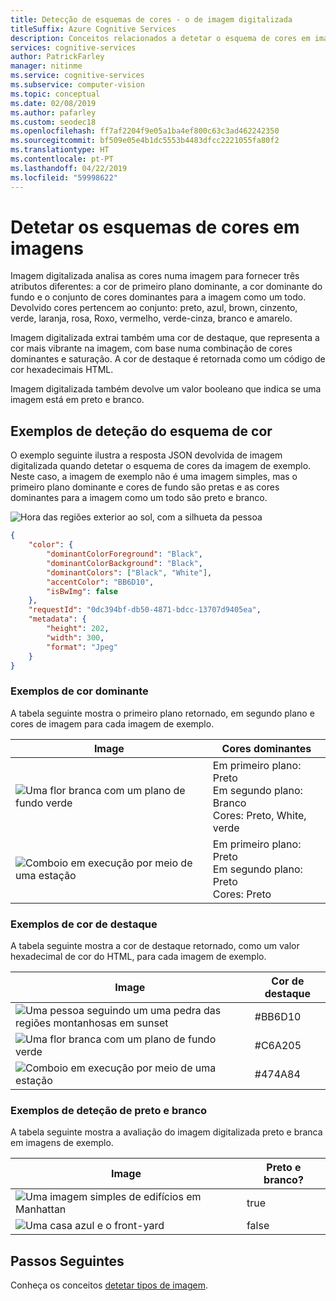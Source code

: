 ```yaml
---
title: Detecção de esquemas de cores - o de imagem digitalizada
titleSuffix: Azure Cognitive Services
description: Conceitos relacionados a detetar o esquema de cores em imagens usando a API de imagem digitalizada.
services: cognitive-services
author: PatrickFarley
manager: nitinme
ms.service: cognitive-services
ms.subservice: computer-vision
ms.topic: conceptual
ms.date: 02/08/2019
ms.author: pafarley
ms.custom: seodec18
ms.openlocfilehash: ff7af2204f9e05a1ba4ef800c63c3ad462242350
ms.sourcegitcommit: bf509e05e4b1dc5553b4483dfcc2221055fa80f2
ms.translationtype: HT
ms.contentlocale: pt-PT
ms.lasthandoff: 04/22/2019
ms.locfileid: "59998622"
---
```

# <a name="detect-color-schemes-in-images"></a>Detetar os esquemas de cores em imagens

Imagem digitalizada analisa as cores numa imagem para fornecer três atributos diferentes: a cor de primeiro plano dominante, a cor dominante do fundo e o conjunto de cores dominantes para a imagem como um todo. Devolvido cores pertencem ao conjunto: preto, azul, brown, cinzento, verde, laranja, rosa, Roxo, vermelho, verde-cinza, branco e amarelo. 

Imagem digitalizada extrai também uma cor de destaque, que representa a cor mais vibrante na imagem, com base numa combinação de cores dominantes e saturação. A cor de destaque é retornada como um código de cor hexadecimais HTML. 

Imagem digitalizada também devolve um valor booleano que indica se uma imagem está em preto e branco.

## <a name="color-scheme-detection-examples"></a>Exemplos de deteção do esquema de cor

O exemplo seguinte ilustra a resposta JSON devolvida de imagem digitalizada quando detetar o esquema de cores da imagem de exemplo. Neste caso, a imagem de exemplo não é uma imagem simples, mas o primeiro plano dominante e cores de fundo são pretas e as cores dominantes para a imagem como um todo são preto e branco.

![Hora das regiões exterior ao sol, com a silhueta da pessoa](./Images/mountain_vista.png)

```json
{
    "color": {
        "dominantColorForeground": "Black",
        "dominantColorBackground": "Black",
        "dominantColors": ["Black", "White"],
        "accentColor": "BB6D10",
        "isBwImg": false
    },
    "requestId": "0dc394bf-db50-4871-bdcc-13707d9405ea",
    "metadata": {
        "height": 202,
        "width": 300,
        "format": "Jpeg"
    }
}
```

### <a name="dominant-color-examples"></a>Exemplos de cor dominante

A tabela seguinte mostra o primeiro plano retornado, em segundo plano e cores de imagem para cada imagem de exemplo.

| Image | Cores dominantes |
|-------|-----------------|
|![Uma flor branca com um plano de fundo verde](./Images/flower.png)| Em primeiro plano: Preto<br/>Em segundo plano: Branco<br/>Cores: Preto, White, verde|
![Comboio em execução por meio de uma estação](./Images/train_station.png) | Em primeiro plano: Preto<br/>Em segundo plano: Preto<br/>Cores: Preto |

### <a name="accent-color-examples"></a>Exemplos de cor de destaque

 A tabela seguinte mostra a cor de destaque retornado, como um valor hexadecimal de cor do HTML, para cada imagem de exemplo.

| Image | Cor de destaque |
|-------|--------------|
|![Uma pessoa seguindo um uma pedra das regiões montanhosas em sunset](./Images/mountain_vista.png) | #BB6D10 |
|![Uma flor branca com um plano de fundo verde](./Images/flower.png) | #C6A205 |
|![Comboio em execução por meio de uma estação](./Images/train_station.png) | #474A84 |

### <a name="black--white-detection-examples"></a>Exemplos de deteção de preto e branco

A tabela seguinte mostra a avaliação do imagem digitalizada preto e branca em imagens de exemplo.

| Image | Preto e branco? |
|-------|----------------|
|![Uma imagem simples de edifícios em Manhattan](./Images/bw_buildings.png) | true |
|![Uma casa azul e o front-yard](./Images/house_yard.png) | false |

## <a name="next-steps"></a>Passos Seguintes

Conheça os conceitos [detetar tipos de imagem](concept-detecting-image-types.md).
